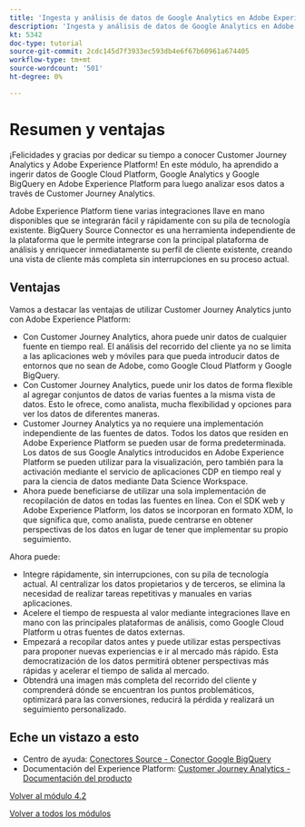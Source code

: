 ```yaml
---
title: 'Ingesta y análisis de datos de Google Analytics en Adobe Experience Platform con el conector Source de BigQuery: resumen'
description: 'Ingesta y análisis de datos de Google Analytics en Adobe Experience Platform con el conector Source de BigQuery: resumen'
kt: 5342
doc-type: tutorial
source-git-commit: 2cdc145d7f3933ec593db4e6f67b60961a674405
workflow-type: tm+mt
source-wordcount: '501'
ht-degree: 0%

---
```


# Resumen y ventajas

¡Felicidades y gracias por dedicar su tiempo a conocer Customer Journey Analytics y Adobe Experience Platform!
En este módulo, ha aprendido a ingerir datos de Google Cloud Platform, Google Analytics y Google BigQuery en Adobe Experience Platform para luego analizar esos datos a través de Customer Journey Analytics.

Adobe Experience Platform tiene varias integraciones llave en mano disponibles que se integrarán fácil y rápidamente con su pila de tecnología existente. BigQuery Source Connector es una herramienta independiente de la plataforma que le permite integrarse con la principal plataforma de análisis y enriquecer inmediatamente su perfil de cliente existente, creando una vista de cliente más completa sin interrupciones en su proceso actual.

## Ventajas

Vamos a destacar las ventajas de utilizar Customer Journey Analytics junto con Adobe Experience Platform:

- Con Customer Journey Analytics, ahora puede unir datos de cualquier fuente en tiempo real. El análisis del recorrido del cliente ya no se limita a las aplicaciones web y móviles para que pueda introducir datos de entornos que no sean de Adobe, como Google Cloud Platform y Google BigQuery.
- Con Customer Journey Analytics, puede unir los datos de forma flexible al agregar conjuntos de datos de varias fuentes a la misma vista de datos. Esto le ofrece, como analista, mucha flexibilidad y opciones para ver los datos de diferentes maneras.
- Customer Journey Analytics ya no requiere una implementación independiente de las fuentes de datos. Todos los datos que residen en Adobe Experience Platform se pueden usar de forma predeterminada. Los datos de sus Google Analytics introducidos en Adobe Experience Platform se pueden utilizar para la visualización, pero también para la activación mediante el servicio de aplicaciones CDP en tiempo real y para la ciencia de datos mediante Data Science Workspace.
- Ahora puede beneficiarse de utilizar una sola implementación de recopilación de datos en todas las fuentes en línea. Con el SDK web y Adobe Experience Platform, los datos se incorporan en formato XDM, lo que significa que, como analista, puede centrarse en obtener perspectivas de los datos en lugar de tener que implementar su propio seguimiento.

Ahora puede:

- Integre rápidamente, sin interrupciones, con su pila de tecnología actual. Al centralizar los datos propietarios y de terceros, se elimina la necesidad de realizar tareas repetitivas y manuales en varias aplicaciones.
- Acelere el tiempo de respuesta al valor mediante integraciones llave en mano con las principales plataformas de análisis, como Google Cloud Platform u otras fuentes de datos externas.
- Empezará a recopilar datos antes y puede utilizar estas perspectivas para proponer nuevas experiencias e ir al mercado más rápido. Esta democratización de los datos permitirá obtener perspectivas más rápidas y acelerar el tiempo de salida al mercado.
- Obtendrá una imagen más completa del recorrido del cliente y comprenderá dónde se encuentran los puntos problemáticos, optimizará para las conversiones, reducirá la pérdida y realizará un seguimiento personalizado.

## Eche un vistazo a esto

- Centro de ayuda: [Conectores Source - Conector Google BigQuery](https://experienceleague.adobe.com/docs/experience-platform/sources/connectors/databases/bigquery.html)
- Documentación del Experience Platform: [Customer Journey Analytics - Documentación del producto](https://docs.adobe.com/content/help/es-ES/experience-cloud/user-guides/home.translate.html)

[Volver al módulo 4.2](./customer-journey-analytics-bigquery-gcp.md)

[Volver a todos los módulos](./../../../overview.md)

